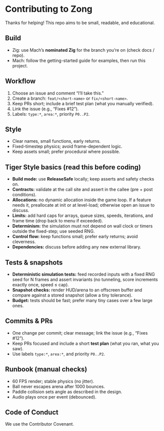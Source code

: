 # Contributing to Zong

Thanks for helping! This repo aims to be small, readable, and educational.

## Build

- Zig: use Mach’s **nominated Zig** for the branch you’re on (check docs / repo).
- Mach: follow the getting-started guide for examples, then run this project.

## Workflow

1. Choose an issue and comment “I’ll take this.”
2. Create a branch: `feat/<short-name>` or `fix/<short-name>`.
3. Keep PRs short; include a brief test plan (what you manually verified).
4. Link the issue (e.g., “Fixes #12”).  
5. Labels: `type:*`, `area:*`, priority `P0..P2`.

## Style

- Clear names, small functions, early returns.
- Fixed-timestep physics; avoid frame-dependent logic.
- Keep assets small; prefer procedural where possible.

## Tiger Style basics (read this before coding)

- **Build mode:** use **ReleaseSafe** locally; keep asserts and safety checks on.
- **Contracts:** validate at the call site and assert in the callee (pre + post conditions).
- **Allocations:** no dynamic allocation inside the game loop. If a feature needs it, preallocate at init or at level-load; otherwise open an issue to discuss.
- **Limits:** add hard caps for arrays, queue sizes, speeds, iterations, and frame time (drop back to menu if exceeded).
- **Determinism:** the simulation must not depend on wall clock or timers outside the fixed-step; use seeded RNG.
- **Control flow:** keep functions small; prefer early returns; avoid cleverness.
- **Dependencies:** discuss before adding any new external library.

## Tests & snapshots

- **Deterministic simulation tests:** feed recorded inputs with a fixed RNG seed for N frames and assert invariants (no tunneling, score increments exactly once, speed ≤ cap).
- **Snapshot checks:** render HUD/arena to an offscreen buffer and compare against a stored snapshot (allow a tiny tolerance).
- **Budget:** tests should be fast; prefer many tiny cases over a few large ones.

## Commits & PRs

- One change per commit; clear message; link the issue (e.g., “Fixes #12”).
- Keep PRs focused and include a short **test plan** (what you ran, what you saw).
- Use labels `type:*`, `area:*`, and priority `P0..P2`.

## Runbook (manual checks)

- 60 FPS render; stable physics (no jitter).
- Ball never escapes arena after 1000 bounces.
- Paddle collision sets angle as described in the design.
- Audio plays once per event (debounced).

## Code of Conduct

We use the Contributor Covenant.
